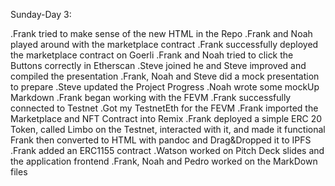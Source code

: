 Sunday-Day 3:

.Frank tried to make sense of the new HTML in the Repo
.Frank and Noah played around with the marketplace contract
.Frank successfully deployed the marketplace contract on Goerli
.Frank and Noah tried to click the Buttons correctly in Etherscan
.Steve joined he and Steve improved and compiled the presentation
.Frank, Noah and Steve did a mock presentation to prepare
.Steve updated the Project Progress
.Noah wrote some mockUp Markdown
.Frank began working with the FEVM
.Frank successfully connected to Testnet
.Got my TestnetEth for the FEVM
.Frank imported the Marketplace and NFT Contract into Remix
.Frank deployed a simple ERC 20 Token, called Limbo on the Testnet, 
interacted with it, and made it functional
Frank then converted to HTML with pandoc and Drag&Dropped it to IPFS
.Frank added an ERC1155 contract
.Watson worked on Pitch Deck slides and the application frontend
.Frank, Noah and Pedro worked on the MarkDown files
